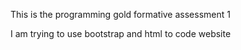 This is the programming gold formative assessment 1

I am trying to use bootstrap and html to code website
